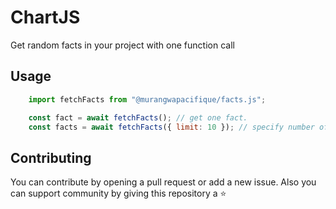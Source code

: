 # ChartJS

Get random facts in your project with one function call

## Usage

```js
    import fetchFacts from "@murangwapacifique/facts.js";

    const fact = await fetchFacts(); // get one fact.
    const facts = await fetchFacts({ limit: 10 }); // specify number of facts you want.
```

## Contributing

You can contribute by opening a pull request or add a new issue.
Also you can support community by giving this repository a ⭐
